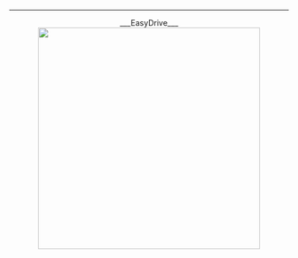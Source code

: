 ***
<div align=center>
___EasyDrive___  
<img src="https://f005.backblazeb2.com/file/img-forWeb/uPic/Screen%20Shot%202023-05-25%20at%206.59.22%20PM.png" width="400">
</div>
